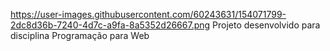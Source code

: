 https://user-images.githubusercontent.com/60243631/154071799-2dc8d36b-7240-4d7c-a9fa-8a5352d26667.png
Projeto desenvolvido para disciplina Programação para Web
